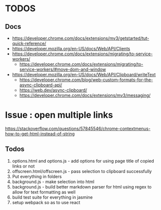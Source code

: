 # TODOS

## Docs

- https://developer.chrome.com/docs/extensions/mv3/getstarted/tut-quick-reference/
- https://developer.mozilla.org/en-US/docs/Web/API/Clients
- https://developer.chrome.com/docs/extensions/migrating/to-service-workers/
  - https://developer.chrome.com/docs/extensions/migrating/to-service-workers/#move-dom-and-window
- https://developer.mozilla.org/en-US/docs/Web/API/Clipboard/writeText
  - https://developer.chrome.com/blog/web-custom-formats-for-the-async-clipboard-api/
  - https://web.dev/async-clipboard/
  - https://developer.chrome.com/docs/extensions/mv3/messaging/

# Issue : open multiple links

https://stackoverflow.com/questions/57845546/chrome-contextmenus-how-to-get-html-instead-of-string

## Todos

1. options.html and options.js - add options for using page title of copied links or not
2. offscreen.html/offscreen.js - pass selection to clipboard successfully
3. Put everything in folders
4. background.js - make selection into html
5. background.js - build better markdown parser for html using regex to allow for text formatting as well
6. build test suite for everything in jasmine
7. setup webpack so as to use react

